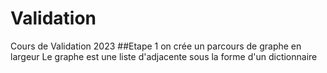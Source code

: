 # Validation
Cours de Validation 2023
##Etape 1
on crée un parcours de graphe en largeur
Le graphe est une liste d'adjacente sous la forme d'un dictionnaire
